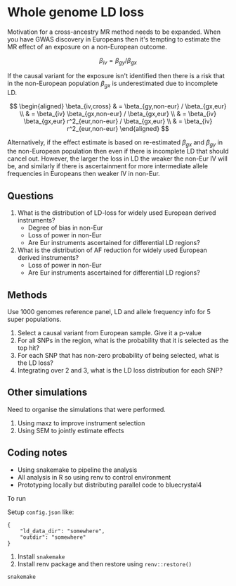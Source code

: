 # Whole genome LD loss

Motivation for a cross-ancestry MR method needs to be expanded. When you have GWAS discovery in Europeans then it's tempting to estimate the MR effect of an exposure on a non-European outcome.

$$
\beta_{iv} = \beta_{gy} / \beta_{gx}
$$

If the causal variant for the exposure isn't identified then there is a risk that in the non-European population $\beta_{gx}$ is underestimated due to incomplete LD.

$$
\begin{aligned}
\beta_{iv,cross} & = \beta_{gy,non-eur} / \beta_{gx,eur} \\
& = \beta_{iv} \beta_{gx,non-eur} / \beta_{gx,eur} \\
& = \beta_{iv} \beta_{gx,eur} r^2_{eur,non-eur} / \beta_{gx,eur} \\
& = \beta_{iv} r^2_{eur,non-eur}
\end{aligned}
$$

Alternatively, if the effect estimate is based on re-estimated $\beta_{gx}$ and $\beta_{gy}$ in the non-European population then even if there is incomplete LD that should cancel out. However, the larger the loss in LD the weaker the non-Eur IV will be, and similarly if there is ascertainment for more intermediate allele frequencies in Europeans then weaker IV in non-Eur.

## Questions

1. What is the distribution of LD-loss for widely used European derived instruments?
    - Degree of bias in non-Eur
    - Loss of power in non-Eur
    - Are Eur instruments ascertained for differential LD regions?
2. What is the distribution of AF reduction for widely used European derived instruments?
    - Loss of power in non-Eur
    - Are Eur instruments ascertained for differential LD regions?

## Methods

Use 1000 genomes reference panel, LD and allele frequency info for 5 super populations.

1. Select a causal variant from European sample. Give it a p-value
2. For all SNPs in the region, what is the probability that it is selected as the top hit?
3. For each SNP that has non-zero probability of being selected, what is the LD loss?
4. Integrating over 2 and 3, what is the LD loss distribution for each SNP?

## Other simulations

Need to organise the simulations that were performed.

1. Using maxz to improve instrument selection
2. Using SEM to jointly estimate effects

## Coding notes

- Using snakemake to pipeline the analysis
- All analysis in R so using renv to control environment
- Prototyping locally but distributing parallel code to bluecrystal4

To run

Setup `config.json` like:

```
{
    "ld_data_dir": "somewhere",
    "outdir": "somewhere"
}
```

1. Install `snakemake`
2. Install renv package and then restore using `renv::restore()`

```
snakemake
```

